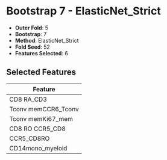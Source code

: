 # Bootstrap 7 - ElasticNet_Strict

- **Outer Fold**: 5
- **Bootstrap**: 7
- **Method**: ElasticNet_Strict
- **Fold Seed**: 52
- **Features Selected**: 6

## Selected Features

| Feature |
|---------|
| CD8 RA_CD3 |
| Tconv memCCR6_Tconv |
| Tconv memKi67_mem |
| CD8 RO CCR5_CD8 |
| CCR5_CD8RO |
| CD14mono_myeloid |
